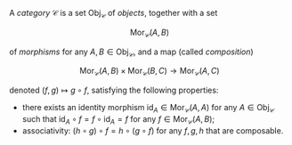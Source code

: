 A *category* $\mathcal{C}$ is a set $\mathrm{Obj}_{\mathcal{C}}$ of *objects*, together with a set

$$
\mathrm{Mor}_{\mathcal{C}}(A, B)
$$

of *morphisms* for any $A, B \in \mathrm{Obj}_{\mathcal{C}}$, and a map (called *composition*)

$$
\mathrm{Mor}_{\mathcal{C}}(A, B) \times \mathrm{Mor}_{\mathcal{C}}(B, C) \to \mathrm{Mor}_{\mathcal{C}}(A, C)
$$

denoted $(f, g) \mapsto g \circ f$, satisfying the following properties:

- there exists an identity morphism $\mathrm{id}_A \in \mathrm{Mor}_{\mathcal{C}}(A, A)$ for any $A \in \mathrm{Obj}_{\mathcal{C}}$ such that $\mathrm{id}_A \circ f = f \circ \mathrm{id}_A = f$ for any $f \in \mathrm{Mor}_{\mathcal{C}}(A, B)$;
- associativity: $(h \circ g) \circ f = h \circ (g \circ f)$ for any $f, g, h$ that are composable.
